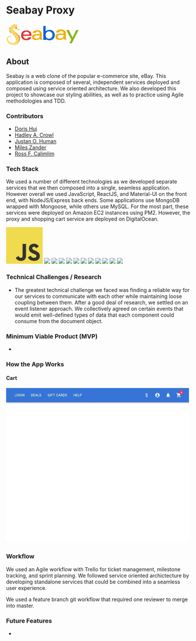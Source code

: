 # Seabay Proxy
<img src="./readme/seabay.png" width="200" />

## About

Seabay is a web clone of the popular e-commerce site, eBay. This application is composed of several, independent services deployed and composed using service oriented architecture. We also developed this project to showcase our styling abilities, as well as to practice using Agile methodologies and TDD.

### Contributors
- [Doris Hui](https://github.com/dorishui)
- [Hadley A. Crowl](https://github.com/hadleyac)
- [Justan O. Human](https://github.com/justanotherhuman)
- [Miles Zander](https://github.com/mileszander)
- [Ross F. Calimlim](https://github.com/rcalimlim)

### Tech Stack

We used a number of different technologies as we developed separate services that we then composed into a single, seamless application. However overall we used JavaScript, ReactJS, and Material-UI on the front end, with NodeJS/Express back ends. Some applications use MongoDB wrapped with Mongoose, while others use MySQL. For the most part, these services were deployed on Amazon EC2 instances using PM2. However, the proxy and shopping cart service are deployed on DigitalOcean.

<img src="https://raw.githubusercontent.com/voodootikigod/logo.js/master/js.png" width="100">
<img src="https://icons-for-free.com/iconfiles/png/512/design+development+facebook+framework+mobile+react+icon-1320165723839064798.png" width="110" />
<img src="https://s3.amazonaws.com/contentkit-dev-deploymentbucket-3hlcbqx9f9nl/static/cjiy4tseq0tnw0103bc5s7sxj/material-ui.png" width="180" />
<img src="https://lh5.googleusercontent.com/rdAoVdYKOCnmtev6t7DJrEY7mG4iYsRPqeTH0Z-OrlsVmiea3q5SMtOGNSa7HzJcyxcIcelTacG5gPNgyBoIviiNcLbohQAicvpldcfM32Klb_ewouDRd67OtYhUAU1CEZB4rBqB" width="130" />
<img src="https://lh6.googleusercontent.com/tKlT8lGB2bTDqSilr_a2y8vaO-QBUdcUIYASnslf-RAKTxUEiEBq-_gTVBP0irIP1ZWNuSvp1fouOJrQBXUr0joVmBZzNyOec4jBpOyVogPZMOYhPH6YQwYOiLdZnfuaDnFel9rn" width="150" />
<img src="https://cdn.iconscout.com/icon/free/png-256/mongodb-3-1175138.png" width="100" />
<img src="https://camo.githubusercontent.com/b63663c8500f5eceaabf8e0c0f57d9d4f511ebf7/687474703a2f2f7777772e6572696b61736c616e642e636f6d2f7374617469632f696d616765732f6d6f6e676f6f73652e706e67" width="120" />
<img src="https://upload.wikimedia.org/wikipedia/en/thumb/6/62/MySQL.svg/1200px-MySQL.svg.png" width="170" />
<img src="https://raw.githubusercontent.com/unitech/pm2/master/pres/pm2.20d3ef.png" width="190" />
<img src="https://markmcgookin.files.wordpress.com/2017/07/mocha5.png?w=499" width="190" />
<img src="https://upload.wikimedia.org/wikipedia/commons/thumb/5/5c/AWS_Simple_Icons_AWS_Cloud.svg/2000px-AWS_Simple_Icons_AWS_Cloud.svg.png" width="140" />
<img src="https://cdn.slant.co/9c445354-9f20-438e-9cb7-ab1834fbc771/-/format/jpeg/-/progressive/yes/-/preview/480x480/" width="150" />


### Technical Challenges / Research

- The greatest technical challenge we faced was finding a reliable way for our services to communicate with each other while maintaining loose coupling between them. After a good deal of research, we settled on an event listener approach. We collectively agreed on certain events that would emit well-defined types of data that each component could consume from the document object.

### Minimum Viable Product (MVP)
-

### How the App Works
#### Cart
<img src="./readme/cart.gif" width="500" />

### Workflow

We used an Agile workflow with Trello for ticket management, milestone tracking, and sprint planning. We followed service oriented archictecture by developing standalone services that could be combined into a seamless user experience.

We used a feature branch git workflow that required one reviewer to merge into master.

### Future Features
-